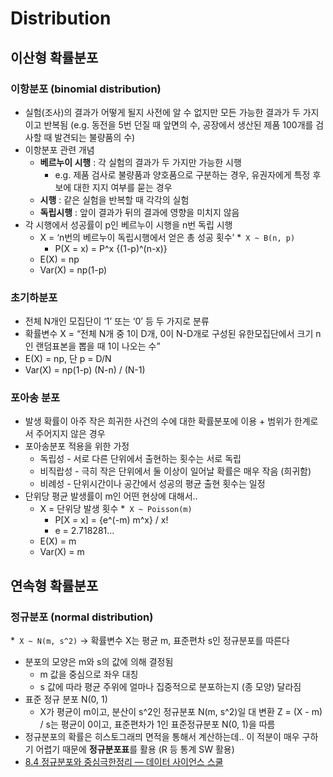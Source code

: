 # Distribution
## 이산형 확률분포
### 이항분포 (binomial distribution)
* 실험(조사)의 결과가 어떻게 될지 사전에 알 수 없지만 모든 가능한 결과가 두 가지이고 반복됨 (e.g. 동전을 5번 던질 때 앞면의 수, 공장에서 생산된 제품 100개를 검사할 때 발견되는 불량품의 수)
* 이항분포 관련 개념
	* **베르누이 시행** : 각 실험의 결과가 두 가지만 가능한 시행
		* e.g. 제품 검사로 불량품과 양호품으로 구분하는 경우, 유권자에게 특정 후보에 대한 지지 여부를 묻는 경우
	* **시행** : 같은 실험을 반복할 때 각각의 실험
	* **독립시행** : 앞이 결과가 뒤의 결과에 영향을 미치지 않음
* 각 시행에서 성공률이 p인 베르누이 시행을 n번 독립 시행
	* X = ‘n번의 베르누이 독립시행에서 얻은 총 성공 횟수’
	*` X ~ B(n, p)`
		* P(X = x) = P^x {(1-p)^(n-x)}
	* E(X) = np
	* Var(X) = np(1-p)
### 초기하분포
* 전체 N개인 모집단이 ‘1’ 또는 ‘0’ 등 두 가지로 분류
* 확률변수 X = “전체 N개 중 1이 D개, 0이 N-D개로 구성된 유한모집단에서 크기 n인 랜덤표본을 뽑을 때 1이 나오는 수”
* E(X) = np, 단 p = D/N
* Var(X) = np(1-p) (N-n) / (N-1)
### 포아송 분포
* 발생 확률이 아주 작은 희귀한 사건의 수에 대한 확률분포에 이용 + 범위가 한계로서 주어지지 않은 경우
* 포아송분포 적용을 위한 가정
	* 독립성 - 서로 다른 단위에서 출현하는 횟수는 서로 독립
	* 비직랍성 - 극히 작은 단위에서 둘 이상이 일어날 확률은 매우 작음 (희귀함)
	* 비례성 - 단위시간이나 공간에서 성공의 평균 출현 횟수는 일정
* 단위당 평균 발생률이 m인 어떤 현상에 대해서..
	* X = 단위당 발생 횟수
	*` X ~ Poisson(m)`
		* P[X = x] = {e^(-m)  m^x} / x!
		* e = 2.718281…
	* E(X) = m
	* Var(X) = m

## 연속형 확률분포
### 정규분포 (normal distribution)
*` X ~ N(m, s^2)` → 확률변수 X는 평균 m, 표준편차 s인 정규분포를 따른다
* 분포의 모양은 m와 s의 값에 의해 결정됨
	* m 값을 중심으로 좌우 대칭
	* s 값에 따라 평균 주위에 얼마나 집중적으로 분포하는지 (종 모양) 달라짐
* 표준 정규 분포 N(0, 1)
	* X가 평균이 m이고, 분산이 s^2인 정규분포 N(m, s^2)일 대 변환 Z = (X - m) / s는 평균이 0이고, 표준편차가 1인 표준정규분포 N(0, 1)을 따름
* 정규분포의 확률은 히스토그래믜 면적을 통해서 계산하는데.. 이 적분이 매우 구하기 어렵기 때문에 **정규분포표**를 활용 (R 등 통계 SW 활용)
* [8.4 정규분포와 중심극한정리 — 데이터 사이언스 스쿨](https://datascienceschool.net/02%20mathematics/08.04%20%EC%A0%95%EA%B7%9C%EB%B6%84%ED%8F%AC%EC%99%80%20%EC%A4%91%EC%8B%AC%EA%B7%B9%ED%95%9C%EC%A0%95%EB%A6%AC.html)
